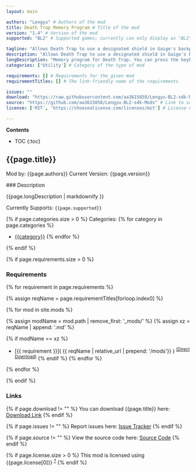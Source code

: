 ```yaml
---
layout: main

authors: "Lengyu" # Authors of the mod
title: Death Trap Memory Program # Title of the mod
version: "1.4" # Version of the mod
supported: "BL2" # Supported games; currently can only display as "BL2", "BL2 + TPS", or "TPS"

tagline: "Allows Death Trap to use a designated shield in Gaige's backpack. It works in multiplayer game." # A short description of the mod itself.
description: "Allows Death Trap to use a designated shield in Gaige's backpack. It works in multiplayer game." # This is set in order to keep the SEO proper
longDescription: "Memory program for Death Trap. You can press the keybind(default: 6) to save the data of your equipped shield. Death Trap will always copy the shield you saved if it is in your backpack.\nThe Memory is persistent.\nTo erase the memory, you could remove your shield and press the keybind again.\nIt works in multiplayer game when both the server player and the client player have enabled this mod." # Description of what the mod can do
categories: ['Utility'] # Category of the type of mod

requirements: [] # Requirements for the given mod
requirementTitles: [] # The link-friendly name of the requirements

issues: ""
download: "https://raw.githubusercontent.com/aa3615058/Lengyu-BL2-sdk-Mods/main/DeathTrapMemory/DeathTrapMemory.zip"
source: "https://github.com/aa3615058/Lengyu-BL2-sdk-Mods" # Link to source code
license: ['MIT', 'https://choosealicense.com/licenses/mit'] # License name, link about the license from https://choosealicense.com/

---
```

**Contents**
* TOC
{:toc}

## {{page.title}}

Mod by: {{page.authors}}
Current Version: {{page.version}}

<p></p>
### Description

{{page.longDescription | markdownify }}

Currently Supports: `{{page.supported}}`

{% if page.categories.size > 0 %}
Categories:
{% for category in page.categories %}
  * [{{category}}](/types/{{category}})
{% endfor %}
<p></p>
{% endif %}

{% if page.requirements.size > 0 %}
### Requirements

{% for requirement in page.requirements %}

{% assign reqName = page.requirementTitles[forloop.index0] %}

{% for mod in site.mods %}

{% assign modName = mod.path | remove_first: '_mods/' %}
{% assign xz = reqName | append: '.md' %}

{% if modName == xz %}
* [{{ requirement }}]( {{ reqName | relative_url | prepend: '/mods'}} ) <sup>[(Direct Download)]({{mod.download}})</sup>
{% endif %}
{% endfor %}

{% endfor %}
<p></p>
{% endif %}

### Links

{% if page.download != "" %}
You can download {{page.title}} here: [Download Link]({{page.download}})
{% endif %}

{% if page.issues != "" %}
Report issues here: [Issue Tracker]({{page.issues}})
{% endif %}

{% if page.source != "" %}
View the source code here: [Source Code]({{page.source}})
{% endif %}

{% if page.license.size > 0 %}
This mod is licensed using {{page.license[0]}} <sup>[?]({{page.license[1]}})</sup>
{% endif %}
